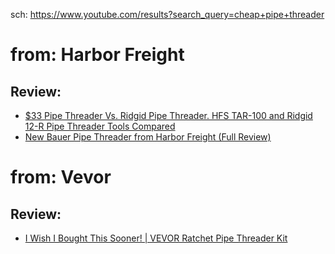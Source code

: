 sch: https://www.youtube.com/results?search_query=cheap+pipe+threader

# from: Harbor Freight
## Review:
- [$33 Pipe Threader Vs. Ridgid Pipe Threader. HFS TAR-100 and Ridgid 12-R Pipe Threader Tools Compared](https://youtu.be/VNYCI8p5EJk)
- [New Bauer Pipe Threader from Harbor Freight (Full Review)](https://youtu.be/oWVpleS0z4Q)

# from: Vevor
## Review:
- [I Wish I Bought This Sooner! | VEVOR Ratchet Pipe Threader Kit](https://youtu.be/xThuDONv_gY)
